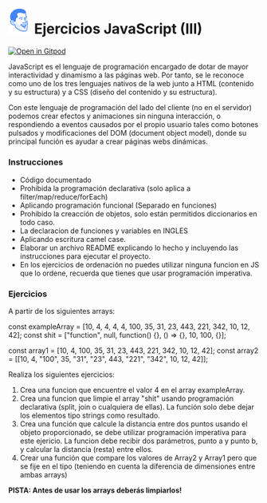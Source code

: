 # <img src="https://github.com/jesus-cano-ortega/js-introduction-exercises/blob/main/assets/resources/img/face.png" width="45" alt="Personal Logo"> Ejercicios JavaScript (III)

[![Open in Gitpod](https://gitpod.io/button/open-in-gitpod.svg)](https://gitpod.io#https://github.com/4GeeksAcademy/html-hello.git)

JavaScript es el lenguaje de programación encargado de dotar de mayor interactividad y dinamismo a las páginas web. Por tanto, se le reconoce como uno de los tres lenguajes nativos de la web junto a HTML (contenido y su estructura) y a CSS (diseño del contenido y su estructura). 

Con este lenguaje de programación del lado del cliente (no en el servidor) podemos crear efectos y animaciones sin ninguna interacción, o respondiendo a eventos causados por el propio usuario tales como botones pulsados y modificaciones del DOM (document object model), donde su principal función es ayudar a crear páginas webs dinámicas.

### Instrucciones 

- Código documentado
- Prohibida la programación declarativa (solo aplica a filter/map/reduce/forEach)
- Aplicando programación funcional (Separado en funciones)
- Prohibido la creacción de objetos, solo están permitidos diccionarios en todo caso.
- La declaracion de funciones y variables en INGLES
- Aplicando escritura camel case.
- Elaborar un archivo README explicando lo hecho y incluyendo las instrucciones para ejecutar el proyecto.
- En los ejercicios de ordenación no puedes utilizar ninguna funcion en JS que lo ordene, recuerda que tienes que usar programación imperativa.

### Ejercicios

A partir de los siguientes arrays:

const exampleArray = [10, 4, 4, 4, 4, 100, 35, 31, 23, 443, 221, 342, 10, 12, 42];
const shit = ["function", null, function() {}, () => {}, 10, 100, {}];

const array1 = [10, 4, 100, 35, 31, 23, 443, 221, 342, 10, 12, 42];
const array2 = [[10, 4, "100", 35, "31", "23", 443, "221", "342", 10, 12, 42]]; 

Realiza los siguientes ejercicios:

1. Crea una funcion que encuentre el valor 4 en el array exampleArray.
2. Crea una funcion que limpie el array "shit" usando programación declarativa (split, join o cualquiera de ellas). La función solo debe dejar los elementos tipo strings como resultado.
3. Crea una función que calcule la distancia entre dos puntos usando el objeto proporcionado, se debe utilizar programación imperativa para este ejericio. La funcion debe recibir dos parámetros, punto a y punto b, y calcular la distancia (resta) entre ellos.
4. Crear una función que compare los valores de Array2 y Array1 pero que se fije en el tipo (teniendo en cuenta la diferencia de dimensiones entre ambas arrays)

**PISTA: Antes de usar los arrays deberás limpiarlos!**